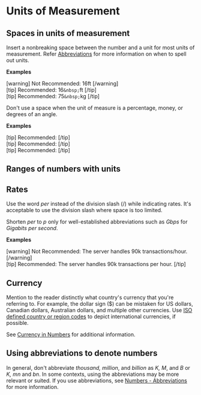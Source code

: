 # Units of Measurement

## Spaces in units of measurement

Insert a nonbreaking space between the number and a unit for most units of measurement. Refer [Abbreviations]() for more information on when to spell out units.

**Examples**  

[warning] Not Recommended: 16ft [/warning]  
[tip] Recommended: 16`&nbsp;`ft [/tip]  
[tip] Recommended: 75`&nbsp;`kg [/tip]  

Don't use a space when the unit of measure is a percentage, money, or degrees of an angle.

**Examples**  

[tip] Recommended:  [/tip]  
[tip] Recommended:  [/tip]  
[tip] Recommended:  [/tip]  

## Ranges of numbers with units


## Rates

Use the word *per* instead of the division slash (/) while indicating rates. It's acceptable to use the division slash where space is too limited.

Shorten *per* to *p* only for well-established abbreviations such as *Gbps* for *Gigabits per second*.

**Examples**  

[warning] Not Recommended: The server handles 90k transactions/hour. [/warning]  
[tip] Recommended: The server handles 90k transactions per hour. [/tip]  

## Currency

Mention to the reader distinctly what country's currency that you're referring to. For example, the dollar sign ($) can be mistaken for US dollars, Canadian dollars, Australian dollars, and multiple other currencies. Use [ISO defined country or region codes](https://en.wikipedia.org/wiki/ISO_4217#Active_codes) to depict international currencies, if possible.

See [Currency in Numbers]() for additional information.

## Using abbreviations to denote numbers

In general, don't abbreviate *thousand, million*, and *billion* as *K, M*, and *B* or *K, mn* and *bn*. In some contexts, using the abbreviations may be more relevant or suited. If you use abbreviations, see [Numbers - Abbreviations]() for more information.
